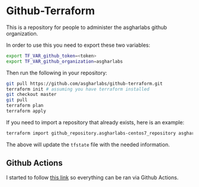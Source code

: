 # Github-Terraform

This is a repository for people to administer the asgharlabs
github organization.

In order to use this you need to export these two variables:
```bash
export TF_VAR_github_token=<token>
export TF_VAR_github_organization=asgharlabs
```

Then run the following in your repository:
```bash
git pull https://github.com/asgharlabs/github-terraform.git
terraform init # assuming you have terraform installed
git checkout master
git pull
terraform plan
terraform apply
```

If you need to import a repository that already exists, here
is an example:
```bash
terraform import github_repository.asgharlabs-centos7_repository asgharlabs-centos7
```
The above will update the `tfstate` file with the needed information.

## Github Actions

I started to follow [this link](https://www.terraform.io/docs/github-actions/getting-started/index.html) so
everything can be ran via Github Actions.
